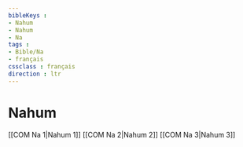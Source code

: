 ```yaml
---
bibleKeys : 
- Nahum
- Nahum
- Na
tags : 
- Bible/Na
- français
cssclass : français
direction : ltr
---
```


# Nahum

[[COM Na 1|Nahum 1]]
[[COM Na 2|Nahum 2]]
[[COM Na 3|Nahum 3]]
